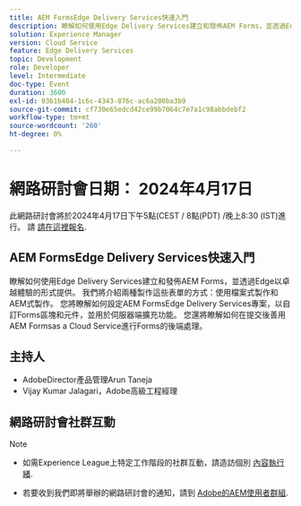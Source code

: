 ```yaml
---
title: AEM FormsEdge Delivery Services快速入門
description: 瞭解如何使用Edge Delivery Services建立和發佈AEM Forms，並透過Edge以卓越體驗的形式提供。 我們將介紹兩種製作這些表單的方式 — 使用檔案式製作和AEM式製作。 您將瞭解如何設定AEM FormsEdge Delivery Services專案，以自訂Forms區塊和元件，並用於伺服器端擴充功能。 您還將瞭解如何在提交後善用AEM Formsas a Cloud Service進行Forms的後端處理。
solution: Experience Manager
version: Cloud Service
feature: Edge Delivery Services
topic: Development
role: Developer
level: Intermediate
doc-type: Event
duration: 3600
exl-id: 0361b404-1c6c-4343-876c-ac6a200ba3b9
source-git-commit: cf730e65edcd42ce99b7064c7e7a1c98abbdebf2
workflow-type: tm+mt
source-wordcount: '260'
ht-degree: 0%

---
```


# 網路研討會日期： 2024年4月17日

此網路研討會將於2024年4月17日下午5點(CEST / 8點(PDT) /晚上8:30 (IST)進行。
請 [請在這裡報名](https://aem-augs.adobe.com/events/details/adobe-experience-manager-aem-learning-chapter-presents-aem-gems-getting-started-with-edge-delivery-services-for-aem-forms/).

## AEM FormsEdge Delivery Services快速入門

瞭解如何使用Edge Delivery Services建立和發佈AEM Forms，並透過Edge以卓越體驗的形式提供。 我們將介紹兩種製作這些表單的方式：使用檔案式製作和AEM式製作。 您將瞭解如何設定AEM FormsEdge Delivery Services專案，以自訂Forms區塊和元件，並用於伺服器端擴充功能。 您還將瞭解如何在提交後善用AEM Formsas a Cloud Service進行Forms的後端處理。

## 主持人

* AdobeDirector產品管理Arun Taneja
* Vijay Kumar Jalagari，Adobe高級工程經理

## 網路研討會社群互動

>[!NOTE]
> 
>* 如需Experience League上特定工作階段的社群互動，請造訪個別 [內容執行緒](https://adobe.ly/4aCz0OE).
>
>* 若要收到我們即將舉辦的網路研討會的通知，請到 [Adobe的AEM使用者群組](https://aem-augs.adobe.com/).
